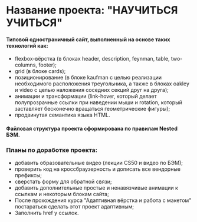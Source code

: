 # Название проекта: **"НАУЧИТЬСЯ УЧИТЬСЯ"**
#### Типовой одностраничный сайт, выполненный на основе таких технологий как:
* flexbox-вёрстка (в блоках header, description, feynman, table, two-columns, footer);
* grid (в блоке cards);
* позиционирование (в блоке kaufman с целью реализации необходимого расположения треугольника, а также в блоках oakley и video с целью наложения соседних секций друг на друга);
* анимации и трансформации (link-hover, который делает полупрозрачные ссылки при наведении мыши и rotation, который заставляет бесконечно вращаться геометрические фигуры);
* продвинутая семантика языка HTML.
#### Файловая структура проекта сформирована по правилам Nested БЭМ.
### **Планы по доработке проекта:**
* добавить образовательные видео (лекции CS50 и видео по БЭМ);
* проверить код на кроссбраузерность и дописать все вендорные префиксы;
* сверстать форму для обратной связи;
* добавить дополнительные простые и ненавязчивые анимации к ссылкам и некоторым блокам сайта;
* После прохождения курса "Адаптивная вёрстка и работа с макетом" постараться сделать этот проект адаптивным;
* Заполнить href у ссылок.
